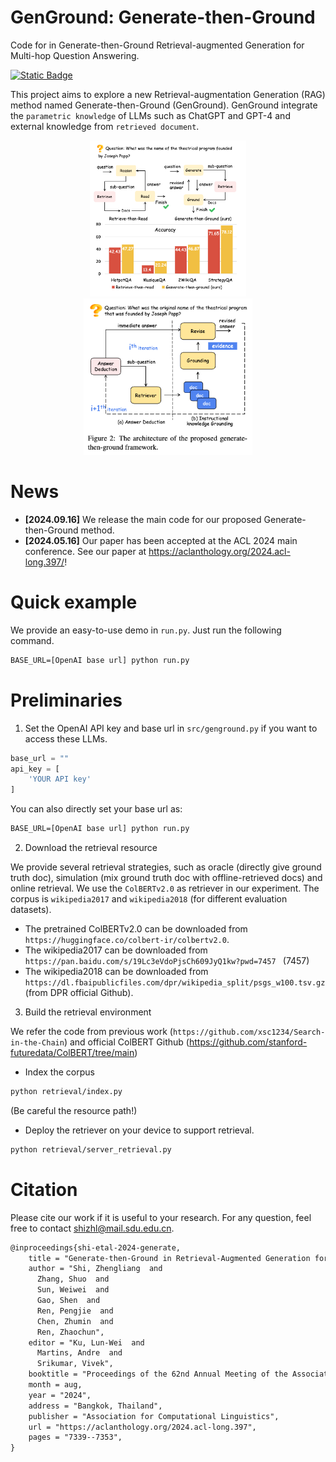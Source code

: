 # GenGround: Generate-then-Ground 

Code for in Generate-then-Ground Retrieval-augmented Generation for Multi-hop Question Answering.

[![Static Badge](https://img.shields.io/badge/GenGround-acl2024-orange)](https://aclanthology.org/2024.acl-long.397/)

This project aims to explore a new Retrieval-augmentation Generation (RAG) method named Generate-then-Ground (GenGround). 
GenGround integrate the `parametric knowledge` of LLMs such as ChatGPT and GPT-4 and external knowledge from `retrieved document`.
<p align="center">
  <img src="./assets/intro.png" alt="Intro" height="250">
  <img src="./assets/method.png" alt="Method" height="250">
</p>

# News
- **[2024.09.16]** We release the main code for our proposed Generate-then-Ground method.
- **[2024.05.16]** Our paper has been accepted at the ACL 2024 main conference. See our paper at https://aclanthology.org/2024.acl-long.397/!


# Quick example
We provide an easy-to-use demo in `run.py`. Just run the following command.
```txt
BASE_URL=[OpenAI base url] python run.py
```

# Preliminaries

1. Set the OpenAI API key and base url in `src/genground.py` if you want to access these LLMs.
```python
base_url = ""
api_key = [
    'YOUR API key'
]
```

You can also directly set your base url as:
```txt
BASE_URL=[OpenAI base url] python run.py
```

2. Download the retrieval resource

We provide several retrieval strategies, such as oracle (directly give ground truth doc), simulation (mix ground truth doc with offline-retrieved docs) and online retrieval.
We use the `ColBERTv2.0` as retriever in our experiment. The corpus is `wikipedia2017` and `wikipedia2018` (for different evaluation datasets).

- The pretrained ColBERTv2.0 can be downloaded from `https://huggingface.co/colbert-ir/colbertv2.0`.
- The wikipedia2017 can be downloaded from `https://pan.baidu.com/s/19Lc3eVdoPjsCh609JyQ1kw?pwd=7457 ` (7457)
- The wikipedia2018 can be downloaded from `https://dl.fbaipublicfiles.com/dpr/wikipedia_split/psgs_w100.tsv.gz` (from DPR official Github).


3. Build the retrieval environment

We refer the code from previous work (`https://github.com/xsc1234/Search-in-the-Chain`) and official ColBERT Github (https://github.com/stanford-futuredata/ColBERT/tree/main)
- Index the corpus
```txt
python retrieval/index.py
```
(Be careful the resource path!)

- Deploy the retriever on your device to support retrieval.
```txt
python retrieval/server_retrieval.py
```


# Citation
Please cite our work if it is useful to your research. For any question, feel free to contact shizhl@mail.sdu.edu.cn.

```txt
@inproceedings{shi-etal-2024-generate,
    title = "Generate-then-Ground in Retrieval-Augmented Generation for Multi-hop Question Answering",
    author = "Shi, Zhengliang  and
      Zhang, Shuo  and
      Sun, Weiwei  and
      Gao, Shen  and
      Ren, Pengjie  and
      Chen, Zhumin  and
      Ren, Zhaochun",
    editor = "Ku, Lun-Wei  and
      Martins, Andre  and
      Srikumar, Vivek",
    booktitle = "Proceedings of the 62nd Annual Meeting of the Association for Computational Linguistics (Volume 1: Long Papers)",
    month = aug,
    year = "2024",
    address = "Bangkok, Thailand",
    publisher = "Association for Computational Linguistics",
    url = "https://aclanthology.org/2024.acl-long.397",
    pages = "7339--7353",
}
```